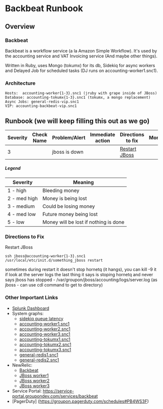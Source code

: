 # Backbeat Runbook

## Overview

### Backbeat

Backbeat is a workflow service (a la Amazon Simple Workflow).  It's used by the accounting service and VAT Invoicing service (And maybe other things).

Written in Ruby, uses Mongo (tokumx) for its db, Sidekiq for async workers and Delayed Job for scheduled tasks (DJ runs on accounting-worker1.snc1).

### Architecture
	Hosts:	accounting-worker{1-3}.snc1 (jruby with grape inside of JBoss)
	Database: accounting-tokumx{1-3}.snc1 (tokumx, a mongo replacement)
    Async Jobs: general-redis-vip.snc1
	VIP: accounting-backbeat-vip.snc1

## Runbook (we will keep filling this out as we go)

| Severity | Check Name | Problem/Alert | Immediate action | Directions to fix | Monitoring |
| -------- | ---------- | ------------- | ---------------- | ----------------- | ---------- |
| 3 | | jboss is down | | [Restart JBoss](#restart_jboss) | |

##### Legend
| Severity | Meaning |
| -------- | ------- |
| 1 - high | Bleeding money |
| 2 - med high  | Money is being lost |
| 3 - medium | Could be losing money |
| 4 - med low | Future money being lost |
| 5 - low | Money will be lost if nothing is done |

### Directions to Fix
<a name="restart_jboss">Restart JBoss</a>

	ssh jboss@accounting-worker{1-3}.snc1
	/usr/local/etc/init.d/something_jboss restart
	
sometimes during restart it doesn't stop hornetq (it hangs), you can kill -9 it 
if look at the server logs the last thing it says is stoping hornetq and never says jboss has stopped - /var/groupon/jboss/accounting/logs/server.log (as jboss - can use cdl command to get to directory)

### Other Important Links
- [Splunk Dashboard](https://splunk-snc1.groupondev.com/en-US/app/search/FED)
- System graphs:
    - [sidekiq queue latency](https://grapher-snc1.groupondev.com/graph/metric!accounting_sidekiq_latency_sidekiq_latency/accounting-snc1/accounting-utility2.snc1)
	- [accounting-worker1.snc1](https://grapher-snc1.groupondev.com/accounting-snc1/accounting-worker1.snc1)
	- [accounting-worker2.snc1](https://grapher-snc1.groupondev.com/accounting-snc1/accounting-worker2.snc1)
	- [accounting-worker3.snc1](https://grapher-snc1.groupondev.com/accounting-snc1/accounting-worker3.snc1)
	- [accounting-tokumx1.snc1](https://grapher-snc1.groupondev.com/accounting-snc1/accounting-tokumx1.snc1)
	- [accounting-tokumx2.snc1](https://grapher-snc1.groupondev.com/accounting-snc1/accounting-tokumx2.snc1)
	- [accounting-tokumx3.snc1](https://grapher-snc1.groupondev.com/accounting-snc1/accounting-tokumx3.snc1)
    - [general-redis1.snc1](https://grapher-snc1.groupondev.com/redis-snc1/general-redis1.snc1)
    - [general-redis2.snc1](https://grapher-snc1.groupondev.com/redis-snc1/general-redis2.snc1)
- NewRelic:
	- [Backbeat](https://rpm.newrelic.com/accounts/71134/applications/2140357)
	- [JBoss worker1](https://rpm.newrelic.com/accounts/71134/applications/3872220)
	- [JBoss worker2](https://rpm.newrelic.com/accounts/71134/applications/3872226)
	- [JBoss worker3](https://rpm.newrelic.com/accounts/71134/applications/3738909)
- Service Portal: https://service-portal.groupondev.com/services/backbeat
- [PagerDuty] (https://groupon.pagerduty.com/schedules#PB4WS3F)

